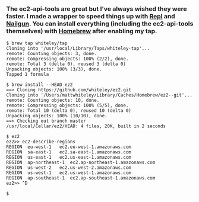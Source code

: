 ### The ec2-api-tools are great but I've always wished they were faster. I made a wrapper to speed things up with [Repl](https://github.com/defunkt/repl) and [Nailgun](http://www.martiansoftware.com/nailgun/). You can install everything (including the ec2-api-tools themselves) with [Homebrew](http://mxcl.github.com/homebrew/) after enabling my tap.

    $ brew tap whiteley/tap
    Cloning into '/usr/local/Library/Taps/whiteley-tap'...
    remote: Counting objects: 3, done.
    remote: Compressing objects: 100% (2/2), done.
    remote: Total 3 (delta 0), reused 3 (delta 0)
    Unpacking objects: 100% (3/3), done.
    Tapped 1 formula

    $ brew install --HEAD ez2
    ==> Cloning https://github.com/whiteley/ez2.git
    Cloning into '/Users/mattwhiteley/Library/Caches/Homebrew/ez2--git'...
    remote: Counting objects: 10, done.
    remote: Compressing objects: 100% (5/5), done.
    remote: Total 10 (delta 0), reused 10 (delta 0)
    Unpacking objects: 100% (10/10), done.
    ==> Checking out branch master
    /usr/local/Cellar/ez2/HEAD: 4 files, 20K, built in 2 seconds

    $ ez2
    ez2>> ec2-describe-regions
    REGION  eu-west-1   ec2.eu-west-1.amazonaws.com
    REGION  sa-east-1   ec2.sa-east-1.amazonaws.com
    REGION  us-east-1   ec2.us-east-1.amazonaws.com
    REGION  ap-northeast-1  ec2.ap-northeast-1.amazonaws.com
    REGION  us-west-2   ec2.us-west-2.amazonaws.com
    REGION  us-west-1   ec2.us-west-1.amazonaws.com
    REGION  ap-southeast-1  ec2.ap-southeast-1.amazonaws.com
    ez2>> ^D
    
    $ 


